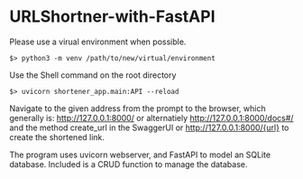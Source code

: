 # URLShortner-with-FastAPI

Please use a virual environment when possible.
```
$> python3 -m venv /path/to/new/virtual/environment
```
Use the Shell command on the root directory
```
$> uvicorn shortener_app.main:API --reload
```
Navigate to the given address from the prompt to the browser, which generally is:
<a href> http://127.0.0.1:8000/ </a> or alternatiely <a href> http://127.0.0.1:8000/docs#/ </a>
and the method create_url in the SwaggerUI or http://127.0.0.1:8000/{url} to create the shortened link.

The program uses uvicorn webserver, and FastAPI to model an SQLite database. Included is a CRUD function to manage the  database.
